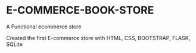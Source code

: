 # E-COMMERCE-BOOK-STORE
A Functional ecommerce store


Created the first E-commerce store with HTML, CSS, BOOTSTRAP, FLASK, SQLite
